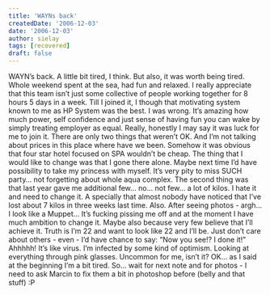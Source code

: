 ```yaml
---
title: 'WAYNs back'
createdDate: '2006-12-03'
date: '2006-12-03'
author: sielay
tags: [recovered]
draft: false
---
```


WAYN’s back. A little bit tired, I think. But also, it was worth being tired. Whole weekend spent at the sea, had fun and relaxed. I really appreciate that this team isn’t just some collective of people working together for 8 hours 5 days in a week. Till I joined it, I though that motivating system known to me as HP System was the best. I was wrong. It’s amazing how much power, self confidence and just sense of having fun you can wake by simply treating employer as equal. Really, honestly I may say it was luck for me to join it. There are only two things that weren’t OK. And I’m not talking about prices in this place where have we been. Somehow it was obvious that four star hotel focused on SPA wouldn’t be cheap. The thing that I would like to change was that I gone there alone. Maybe next time I’d have possibility to take my princess with myself. It’s very pity to miss SUCH party… not forgetting about whole aqua complex. The second thing was that last year gave me additional few… no… not few… a lot of kilos. I hate it and need to change it. A specially that almost nobody have noticed that I’ve lost about 7 kilos in three weeks last time. Also. After seeing photos - argh… I look like a Muppet… It’s fucking pissing me off and at the moment I have much ambition to change it. Maybe also because very few believe that I’ll achieve it. Truth is I’m 22 and want to look like 22 and I’ll be. Just don’t care about others - even - I’d have chance to say: “Now you see!? I done it!” Ahhhhh! It’s like virus. I’m infected by some kind of optimism. Looking at everything through pink glasses. Uncommon for me, isn’t it? OK… as I said at the beginning I’m a bit tired. So… wait for next note and for photos - I need to ask Marcin to fix them a bit in photoshop before (belly and that stuff) :P
